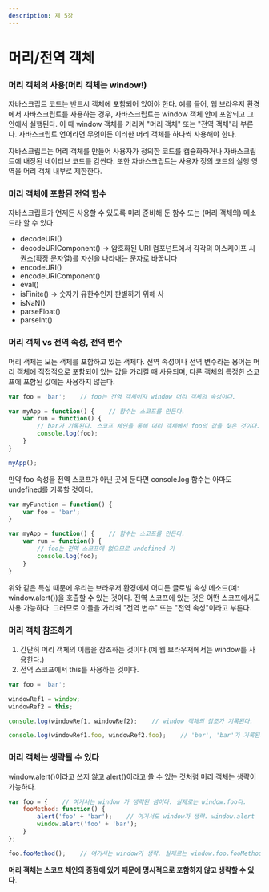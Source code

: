 ```yaml
---
description: 제 5장
---
```


# 머리/전역 객체

### 머리 객체의 사용(머리 객체는 window!)

자바스크립트 코드는 반드시 객체에 포함되어 있어야 한다. 예를 들어, 웹 브라우저 환경에서 자바스크립트를 사용하는 경우, 자바스크립트는 window 객체 안에 포함되고 그 안에서 실행된다. 이 때 window 객체를 가리켜 "머리 객체" 또는 "전역 객체"라 부른다. 자바스크립트 언어라면 무엇이든 이러한 머리 객체를 하나씩 사용해야 한다.

자바스크립트는 머리 객체를 만들어 사용자가 정의한 코드를 캡슐화하거나 자바스크립트에 내장된 네이티브 코드를 감싼다. 또한 자바스크립트는 사용자 정의 코드의 실행 영역을 머리 객체 내부로 제한한다.&#x20;

### 머리 객체에 포함된 전역 함수

자바스크립트가 언제든 사용할 수 있도록 미리 준비해 둔 함수 또는 (머리 객체의) 메소드라 할 수 있다.

* decodeURI()
* decodeURIComponent() -> 암호화된 URI 컴포넌트에서 각각의 이스케이프 시퀀스(확장 문자열)를 자신을 나타내는 문자로 바꿉니다
* encodeURI()
* encodeURIComponent()
* eval()
* isFinite() -> 숫자가 유한수인지 판별하기 위해 사
* isNaN()
* parseFloat()
* parseInt()

### 머리 객체 vs 전역 속성, 전역 변수

머리 객체는 모든 객체를 포함하고 있는 객체다. 전역 속성이나 전역 변수라는 용어는 머리 객체에 직접적으로 포함되어 있는 값을 가리킬 때 사용되며, 다른 객체의 특정한 스코프에 포함된 값에는 사용하지 않는다.

```javascript
var foo = 'bar';    // foo는 전역 객체이자 window 머리 객체의 속성이다.

var myApp = function() {    // 함수는 스코프를 만든다.
    var run = function() {
        // bar가 기록된다. 스코프 체인을 통해 머리 객체에서 foo의 값을 찾은 것이다.
        console.log(foo);
    }
}

myApp();
```

만약 foo 속성을 전역 스코프가 아닌 곳에 둔다면 console.log 함수는 아마도 undefined를 기록할 것이다.&#x20;

```javascript
var myFunction = function() {
    var foo = 'bar';
}

var myApp = function() {    // 함수는 스코프를 만든다.
    var run = function() {
        // foo는 전역 스코프에 없으므로 undefined 기
        console.log(foo);
    }
}
```

위와 같은 특성 때문에 우리는 브라우저 환경에서 어디든 글로벌 속성 메소드(예: window.alert())을 호출할 수 있는 것이다. 전역 스코프에 있는 것은 어떤 스코프에서도 사용 가능하다. 그러므로 이들을 가리켜 "전역 변수" 또는 "전역 속성"이라고 부른다.

### 머리 객체 참조하기

1. 간단히 머리 객체의 이름을 참조하는 것이다.(예 웹 브라우저에서는 window를 사용한다.)
2. 전역 스코프에서 this를 사용하는 것이다.

```javascript
var foo = 'bar';

windowRef1 = window;
windowRef2 = this;

console.log(windowRef1, windowRef2);    // window 객체의 참조가 기록된다.

console.log(windowRef1.foo, windowRef2.foo);    // 'bar', 'bar'가 기록된다.
```

### 머리 객체는 생략될 수 있다

window.alert()이라고 쓰지 않고 alert()이라고 쓸 수 있는 것처럼 머리 객체는 생략이 가능하다.

```javascript
var foo = {    // 여기서는 window 가 생략된 셈이다. 실제로는 window.foo다.
    fooMethod: function() {
        alert('foo' + 'bar');    // 여기서도 window가 생략. window.alert
        window.alert('foo' + 'bar');
    }
};

foo.fooMethod();    // 여기서는 window가 생략. 실제로는 window.foo.fooMethod()
```

**머리 객체는 스코프 체인의 종점에 있기 때문에 명시적으로 포함하지 않고 생략할 수 있다.**
